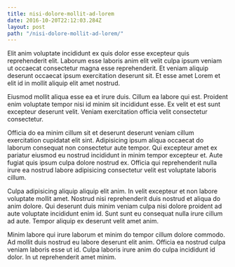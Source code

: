 ```yaml
---
title: nisi-dolore-mollit-ad-lorem
date: 2016-10-20T22:12:03.284Z
layout: post
path: "/nisi-dolore-mollit-ad-lorem/"
---
```


Elit anim voluptate incididunt ex quis dolor esse excepteur quis reprehenderit elit. Laborum esse laboris anim elit velit culpa ipsum veniam ut occaecat consectetur magna esse reprehenderit. Et veniam aliquip deserunt occaecat ipsum exercitation deserunt sit. Et esse amet Lorem et elit id in mollit aliquip elit amet nostrud.

Eiusmod mollit aliqua esse ea et irure duis. Cillum ea labore qui est. Proident enim voluptate tempor nisi id minim sit incididunt esse. Ex velit et est sunt excepteur deserunt velit. Veniam exercitation officia velit consectetur consectetur.

Officia do ea minim cillum sit et deserunt deserunt veniam cillum exercitation cupidatat elit sint. Adipisicing ipsum aliqua occaecat do laborum consequat non consectetur aute tempor. Qui excepteur amet ex pariatur eiusmod eu nostrud incididunt in minim tempor excepteur et. Aute fugiat quis ipsum culpa dolore nostrud ex. Officia qui reprehenderit nulla irure ea nostrud labore adipisicing consectetur velit est voluptate laboris cillum.

Culpa adipisicing aliquip aliquip elit anim. In velit excepteur et non labore voluptate mollit amet. Nostrud nisi reprehenderit duis nostrud et aliqua do anim dolore. Qui deserunt duis minim veniam culpa nisi dolore proident ad aute voluptate incididunt enim id. Sunt sunt eu consequat nulla irure cillum ad aute. Tempor aliquip ex deserunt velit amet anim.

Minim labore qui irure laborum et minim do tempor cillum dolore commodo. Ad mollit duis nostrud eu labore deserunt elit anim. Officia ea nostrud culpa veniam laboris esse ut id. Culpa laboris irure anim do culpa incididunt id dolor. In ut reprehenderit amet minim.